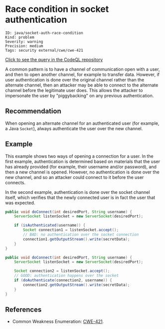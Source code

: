 # Race condition in socket authentication

```
ID: java/socket-auth-race-condition
Kind: problem
Severity: warning
Precision: medium
Tags: security external/cwe/cwe-421

```
[Click to see the query in the CodeQL repository](https://github.com/github/codeql/tree/main/java/ql/src/Security/CWE/CWE-421/SocketAuthRace.ql)

A common pattern is to have a channel of communication open with a user, and then to open another channel, for example to transfer data. However, if user authentication is done over the original channel rather than the alternate channel, then an attacker may be able to connect to the alternate channel before the legitimate user does. This allows the attacker to impersonate the user by "piggybacking" on any previous authentication.


## Recommendation
When opening an alternate channel for an authenticated user (for example, a Java `Socket`), always authenticate the user over the new channel.


## Example
This example shows two ways of opening a connection for a user. In the first example, authentication is determined based on materials that the user has already provided (for example, their username and/or password), and then a new channel is opened. However, no authentication is done over the new channel, and so an attacker could connect to it before the user connects.

In the second example, authentication is done over the socket channel itself, which verifies that the newly connected user is in fact the user that was expected.


```java
public void doConnect(int desiredPort, String username) {
	ServerSocket listenSocket = new ServerSocket(desiredPort);

	if (isAuthenticated(username)) {
		Socket connection1 = listenSocket.accept();
		// BAD: no authentication over the socket connection
		connection1.getOutputStream().write(secretData);
	}
}

public void doConnect(int desiredPort, String username) {
	ServerSocket listenSocket = new ServerSocket(desiredPort);

	Socket connection2 = listenSocket.accept();
	// GOOD: authentication happens over the socket
	if (doAuthenticate(connection2, username)) {
		connection2.getOutputStream().write(secretData);
	}
}
```

## References
* Common Weakness Enumeration: [CWE-421](https://cwe.mitre.org/data/definitions/421.html).